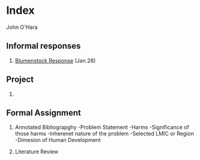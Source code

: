 # Index 

John O'Hara

## Informal responses 

1. [Blumenstock Response](https://jpohara12.github.io/workshop/blumenstock.md/) (Jan.28)



## Project

1.

## Formal Assignment

1. Annotated Bibliograpghy 
  -Problem Statement 
    -Harms
    -Significance of those harms
    -Inherenet nature of the problem
  -Selected LMIC or Region
  -Dimesion of Human Development 
  
2. Literature Review 
